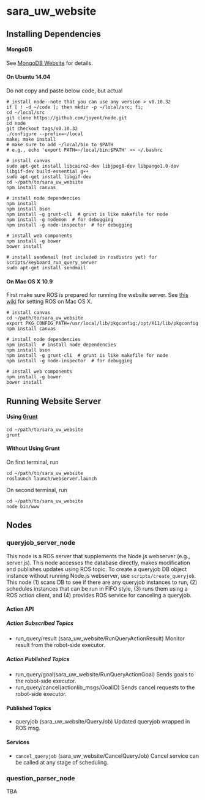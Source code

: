 # sara_uw_website

## Installing Dependencies

#### MongoDB

See [MongoDB Website](http://docs.mongodb.org/manual/installation/) for details.

#### On Ubuntu 14.04

Do not copy and paste below code, but actual

```
# install node--note that you can use any version > v0.10.32
if [ ! -d ~/code ]; then mkdir -p ~/local/src; fi;
cd ~/local/src
git clone https://github.com/joyent/node.git
cd node
git checkout tags/v0.10.32
./configure --prefix=~/local
make; make install
# make sure to add ~/local/bin to $PATH
# e.g., echo 'export PATH=~/local/bin:$PATH' >> ~/.bashrc

# install canvas
sudo apt-get install libcairo2-dev libjpeg8-dev libpango1.0-dev libgif-dev build-essential g++
sudo apt-get install libgif-dev
cd ~/path/to/sara_uw_website
npm install canvas

# install node dependencies
npm install
npm install bson
npm install -g grunt-cli  # grunt is like makefile for node
npm install -g nodemon  # for debugging
npm install -g node-inspector  # for debugging

# install web components
npm install -g bower
bower install

# install sendemail (not included in rosdistro yet) for scripts/keyboard_run_query_server
sudo apt-get install sendmail
```

#### On Mac OS X 10.9

First make sure ROS is prepared for running the website server. See [this wiki](https://github.com/pronobis/sara/wiki/Draft-of-Installation-Instructions-for-Mac-OS-X-10.9) for setting ROS on Mac OS X.

```
# install canvas
cd ~/path/to/sara_uw_website
export PKG_CONFIG_PATH=/usr/local/lib/pkgconfig:/opt/X11/lib/pkgconfig
npm install canvas

# install node dependencies
npm install  # install node dependencies
npm install bson
npm install -g grunt-cli  # grunt is like makefile for node
npm install -g node-inspector  # for debugging

# install web components
npm install -g bower
bower install
```

## Running Website Server

#### Using [Grunt](http://gruntjs.com/)

```
cd ~/path/to/sara_uw_website
grunt
```

#### Without Using Grunt

On first terminal, run

```
cd ~/path/to/sara_uw_website
roslaunch launch/webserver.launch
```

On second terminal, run

```
cd ~/path/to/sara_uw_website
node bin/www
```

## Nodes

### queryjob_server_node

This node is a ROS server that supplements the Node.js webserver (e.g., server.js). This node accesses the database directly, makes modification and publishes updates using ROS topic. To create a queryjob DB object instance without running Node.js webserver, use `scripts/create_queryjob`. This node (1) scans DB to see if there are any queryjob instances to run, (2) schedules instances that can be run in FIFO style, (3) runs them using a ROS action client, and (4) provides ROS service for canceling a queryjob.

#### Action API

##### Action Subscribed Topics

* run_query/result (sara_uw_website/RunQueryActionResult)
  Monitor result from the robot-side executor.

##### Action Published Topics

* run_query/goal(sara_uw_website/RunQueryActionGoal)
  Sends goals to the robot-side executor.
* run_query/cancel(actionlib_msgs/GoalID)
  Sends cancel requests to the robot-side executor.

#### Published Topics

* queryjob (sara_uw_website/QueryJob)
  Updated queryjob wrapped in ROS msg.

#### Services

* `cancel_queryjob` (sara_uw_website/CancelQueryJob)
  Cancel service can be called at any stage of scheduling.

### question_parser_node

TBA
